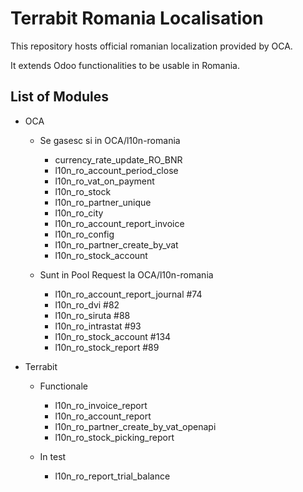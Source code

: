 
Terrabit Romania Localisation
==============================

This repository hosts official romanian localization provided by OCA.

It extends Odoo functionalities to be usable in Romania.


List of Modules
---------------

* OCA
    - Se gasesc si in OCA/l10n-romania
        + currency_rate_update_RO_BNR
        + l10n_ro_account_period_close
        + l10n_ro_vat_on_payment
        + l10n_ro_stock
        + l10n_ro_partner_unique
        + l10n_ro_city
        - l10n_ro_account_report_invoice
        - l10n_ro_config
        - l10n_ro_partner_create_by_vat
        - l10n_ro_stock_account

    - Sunt in Pool Request la OCA/l10n-romania
        - l10n_ro_account_report_journal  #74
        - l10n_ro_dvi  #82
        - l10n_ro_siruta  #88
        - l10n_ro_intrastat #93
        - l10n_ro_stock_account #134
        - l10n_ro_stock_report #89




* Terrabit
    - Functionale
        - l10n_ro_invoice_report
        - l10n_ro_account_report
        - l10n_ro_partner_create_by_vat_openapi
        - l10n_ro_stock_picking_report

    - In test
        - l10n_ro_report_trial_balance





